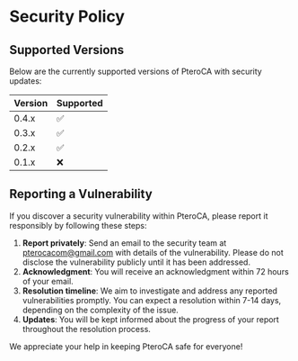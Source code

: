 # Security Policy

## Supported Versions

Below are the currently supported versions of PteroCA with security updates:

| Version | Supported          |
|---------|--------------------|
| 0.4.x   | :white_check_mark: |
| 0.3.x   | :white_check_mark: |
| 0.2.x   | :white_check_mark: |
| 0.1.x   | :x:                |


## Reporting a Vulnerability

If you discover a security vulnerability within PteroCA, please report it responsibly by following these steps:

1. **Report privately**: Send an email to the security team at [pterocacom@gmail.com](mailto:pterocacom@gmail.com) with details of the vulnerability. Please do not disclose the vulnerability publicly until it has been addressed.
2. **Acknowledgment**: You will receive an acknowledgment within 72 hours of your email.
3. **Resolution timeline**: We aim to investigate and address any reported vulnerabilities promptly. You can expect a resolution within 7-14 days, depending on the complexity of the issue.
4. **Updates**: You will be kept informed about the progress of your report throughout the resolution process.

We appreciate your help in keeping PteroCA safe for everyone!
